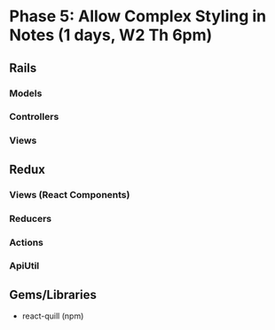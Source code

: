 # Phase 5: Allow Complex Styling in Notes (1 days, W2 Th 6pm)

## Rails
### Models

### Controllers

### Views

## Redux
### Views (React Components)

### Reducers

### Actions

### ApiUtil

## Gems/Libraries
* react-quill (npm)
